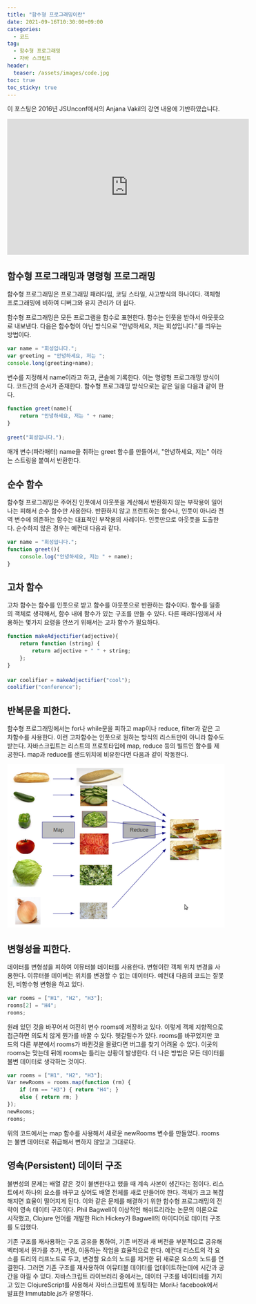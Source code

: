 ```yaml
---
title: "함수형 프로그래밍이란"
date: 2021-09-16T10:30:00+09:00
categories:
  - 코드
tag:
  - 함수형 프로그래밍
  - 자바 스크립트
header:
  teaser: /assets/images/code.jpg
toc: true
toc_sticky: true
---
```

이 포스팅은 2016년 JSUnconf에서의 Anjana Vakil의 강연 내용에 기반하였습니다.

<iframe width="560" height="315" src="https://www.youtube.com/embed/e-5obm1G_FY" title="YouTube video player" frameborder="0" allow="accelerometer; autoplay; clipboard-write; encrypted-media; gyroscope; picture-in-picture" allowfullscreen></iframe>

## 함수형 프로그래밍과 명령형 프로그래밍
함수형 프로그래밍은 프로그래밍 패러다임, 코딩 스타일, 사고방식의 하나이다. 객체형 프로그래밍에 비하여 디버그와 유지 관리가 더 쉽다. 

함수형 프로그래밍은 모든 프로그램을 함수로 표현한다. 함수는 인풋을 받아서 아웃풋으로 내보낸다. 다음은 함수형이 아닌 방식으로 "안녕하세요, 저는 회성입니다."를 띄우는 방법이다.

```javascript
var name = "회성입니다.";
var greeting = "안녕하세요, 저는 ";
console.long(greeting+name);
```

변수를 지정해서 name이라고 하고, 콘솔에 기록한다. 이는 명령형 프로그래밍 방식이다. 코드간의 순서가 존재한다. 함수형 프로그래밍 방식으로는 같은 일을 다음과 같이 한다. 

```javascript
function greet(name){
    return "안녕하세요, 저는 " + name;
}

greet("회성입니다.");
```

매개 변수(파라매터) name을 취하는 greet 함수를 만들어서, "안녕하세요, 저는" 이라는 스트링을 붙여서 반환한다. 

## 순수 함수
함수형 프로그래밍은 주어진 인풋에서 아웃풋을 계산해서 반환하지 않는 부작용이 일어나는 피해서 순수 함수만 사용한다. 반환하지 않고 프린트하는 함수나, 인풋이 아니라 전역 변수에 의존하는 함수는 대표적인 부작용의 사례이다. 인풋만으로 아웃풋을 도출한다. 순수하지 않은 경우는 예컨대 다음과 같다.

```javascript
var name = "회성입니다.";
function greet(){
    console.log("안녕하세요, 저는 " + name);
}
```

## 고차 함수
고차 함수는 함수를 인풋으로 받고 함수를 아웃풋으로 반환하는 함수이다. 함수를 일종의 객체로 생각해서, 함수 내에 함수가 있는 구조를 만들 수 있다. 다른 패러다임에서 사용하는 몇가지 요령을 안쓰기 위해서는 고차 함수가 필요하다. 

```javascript
function makeAdjectifier(adjective){
    return function (string) {
        return adjective + " " + string;
    };
}

var coolifier = makeAdjectifier("cool");
coolifier("conference");
```

## 반복문을 피한다.
함수형 프로그래밍에서는 for나 while문을 피하고 map이나 reduce, filter과 같은 고차함수를 사용한다. 이런 고차함수는 인풋으로 원하는 방식의 리스트만이 아니라 함수도 받는다. 자바스크립트는 리스트의 프로토타입에 map, reduce 등의 빌트인 함수를 제공한다. map과 reduce를 샌드위치에 비유한다면 다음과 같이 작동한다.

![map-reduce-sandwich](/assets/images/map-reduce-sandwich.png)

## 변형성을 피한다.
데이터를 변형성을 피하여 이뮤터블 데이터를 사용한다. 변형이란 객체 위치 변경을 사용한다. 이뮤터블 데이버는 위치를 변경할 수 없는 데이터다. 예컨대 다음의 코드는 잘못된, 비함수형 변형을 하고 있다.

```javascript
var rooms = ["H1", "H2", "H3"];
rooms[2] = "H4";
rooms;
```
원래 있던 것을 바꾸어서 여전히 변수 rooms에 저장하고 있다. 이렇게 객체 지향적으로 접근하면 의도치 않게 뭔가를 바꿀 수 있다. 헷갈릴수가 있다. rooms를 바꾸었지만 코드의 다른 부분에서 rooms가 바뀐것을 몰랐다면 버그를 찾기 어려울 수 있다. 이곳의 rooms는 맞는데 뒤에 rooms는 틀리는 상황이 발생한다. 더 나은 방법은 모든 데이터를 불변 데이터로 생각하는 것이다.

```javascript
var rooms = ["H1", "H2", "H3"];
Var newRooms = rooms.map(function (rm) {
    if (rm == "H3") { return "H4"; }
    else { return rm; }
});
newRooms; 
rooms;
```
위의 코드에서는 map 함수를 사용해서 새로운 newRooms 변수를 만들었다. rooms는 불변 데이터로 취급해서 변하지 않았고 그대로다. 

## 영속(Persistent) 데이터 구조
불변성의 문제는 배열 같은 것이 불변한다고 했을 때 계속 사본이 생긴다는 점이다. 리스트에서 하나의 요소를 바꾸고 싶어도 배열 전체를 새로 만들어야 한다. 객체가 크고 복잡해지면 효율이 떨어지게 된다. 이와 같은 문제를 해결하기 위한 함수형 프로그래밍의 전략이 영속 데이터 구조이다. Phil Bagwell이 이상적인 해쉬트리라는 논문의 이론으로 시작했고, Clojure 언어를 개발한 Rich Hickey가 Bagwell의 아이디어로 데이터 구조를 도입했다. 

기존 구조를 재사용하는 구조 공유을 통하여, 기존 버전과 새 버전을 부분적으로 공유해 벡터에서 뭔가를 추가, 변경, 이동하는 작업을 효율적으로 한다. 예컨대 리스트의 각 요소를 트리의 리프노드로 두고, 변경할 요소의 노드를 제거한 뒤 새로운 요소의 노드를 연결한다. 그러면 기존 구조를 재사용하여 이뮤터블 데이터를 업데이트하는데에 시간과 공간을 아낄 수 있다. 자바스크립트 라이브러리 중에서는, 데이터 구조를 네이티비를 가지고 있는 ClojureScript를 사용해서 자바스크립트에 포팅하는 Mori나 facebook에서 발표한 Immutable.js가 유명하다.